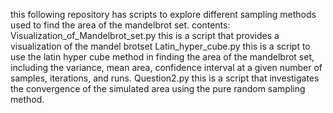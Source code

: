 this following repository has scripts to explore different sampling methods used to find the area of the mandelbrot set.
contents:
Visualization_of_Mandelbrot_set.py
this is a script that provides a visualization of the mandel brotset
Latin_hyper_cube.py
this is a script to use the latin hyper cube method in finding the area of the mandelbrot set, including the variance, mean area, confidence interval at a given number of samples, iterations, and runs.
Question2.py
this is a script that investigates the convergence of the  simulated area using the pure random sampling method.

